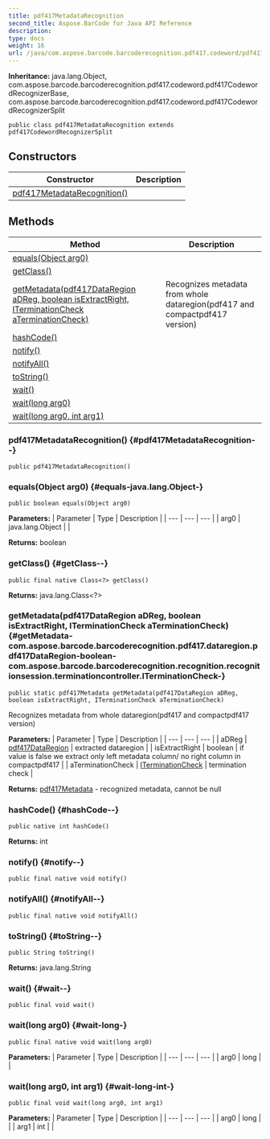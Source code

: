 ```yaml
---
title: pdf417MetadataRecognition
second_title: Aspose.BarCode for Java API Reference
description: 
type: docs
weight: 16
url: /java/com.aspose.barcode.barcoderecognition.pdf417.codeword/pdf417metadatarecognition/
---
```

**Inheritance:**
java.lang.Object, com.aspose.barcode.barcoderecognition.pdf417.codeword.pdf417CodewordRecognizerBase, com.aspose.barcode.barcoderecognition.pdf417.codeword.pdf417CodewordRecognizerSplit
```
public class pdf417MetadataRecognition extends pdf417CodewordRecognizerSplit
```
## Constructors

| Constructor | Description |
| --- | --- |
| [pdf417MetadataRecognition()](#pdf417MetadataRecognition--) |  |
## Methods

| Method | Description |
| --- | --- |
| [equals(Object arg0)](#equals-java.lang.Object-) |  |
| [getClass()](#getClass--) |  |
| [getMetadata(pdf417DataRegion aDReg, boolean isExtractRight, ITerminationCheck aTerminationCheck)](#getMetadata-com.aspose.barcode.barcoderecognition.pdf417.dataregion.pdf417DataRegion-boolean-com.aspose.barcode.barcoderecognition.recognition.recognitionsession.terminationcontroller.ITerminationCheck-) | Recognizes metadata from whole dataregion(pdf417 and compactpdf417 version) |
| [hashCode()](#hashCode--) |  |
| [notify()](#notify--) |  |
| [notifyAll()](#notifyAll--) |  |
| [toString()](#toString--) |  |
| [wait()](#wait--) |  |
| [wait(long arg0)](#wait-long-) |  |
| [wait(long arg0, int arg1)](#wait-long-int-) |  |
### pdf417MetadataRecognition() {#pdf417MetadataRecognition--}
```
public pdf417MetadataRecognition()
```


### equals(Object arg0) {#equals-java.lang.Object-}
```
public boolean equals(Object arg0)
```




**Parameters:**
| Parameter | Type | Description |
| --- | --- | --- |
| arg0 | java.lang.Object |  |

**Returns:**
boolean
### getClass() {#getClass--}
```
public final native Class<?> getClass()
```




**Returns:**
java.lang.Class<?>
### getMetadata(pdf417DataRegion aDReg, boolean isExtractRight, ITerminationCheck aTerminationCheck) {#getMetadata-com.aspose.barcode.barcoderecognition.pdf417.dataregion.pdf417DataRegion-boolean-com.aspose.barcode.barcoderecognition.recognition.recognitionsession.terminationcontroller.ITerminationCheck-}
```
public static pdf417Metadata getMetadata(pdf417DataRegion aDReg, boolean isExtractRight, ITerminationCheck aTerminationCheck)
```


Recognizes metadata from whole dataregion(pdf417 and compactpdf417 version)

**Parameters:**
| Parameter | Type | Description |
| --- | --- | --- |
| aDReg | [pdf417DataRegion](../../com.aspose.barcode.barcoderecognition.pdf417.dataregion/pdf417dataregion) | extracted dataregion |
| isExtractRight | boolean | if value is false we extract only left metadata column/ no right column in compactpdf417 |
| aTerminationCheck | [ITerminationCheck](../../com.aspose.barcode.barcoderecognition.recognition.recognitionsession.terminationcontroller/iterminationcheck) | termination check |

**Returns:**
[pdf417Metadata](../../com.aspose.barcode.barcoderecognition.pdf417.codeword/pdf417metadata) - recognized metadata, cannot be null
### hashCode() {#hashCode--}
```
public native int hashCode()
```




**Returns:**
int
### notify() {#notify--}
```
public final native void notify()
```




### notifyAll() {#notifyAll--}
```
public final native void notifyAll()
```




### toString() {#toString--}
```
public String toString()
```




**Returns:**
java.lang.String
### wait() {#wait--}
```
public final void wait()
```




### wait(long arg0) {#wait-long-}
```
public final native void wait(long arg0)
```




**Parameters:**
| Parameter | Type | Description |
| --- | --- | --- |
| arg0 | long |  |

### wait(long arg0, int arg1) {#wait-long-int-}
```
public final void wait(long arg0, int arg1)
```




**Parameters:**
| Parameter | Type | Description |
| --- | --- | --- |
| arg0 | long |  |
| arg1 | int |  |

